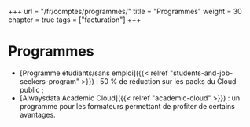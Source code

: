 +++
url = "/fr/comptes/programmes/"
title = "Programmes"
weight = 30
chapter = true
tags = ["facturation"]
+++

# Programmes

- [Programme étudiants/sans emploi]({{< relref "students-and-job-seekers-program" >}}) : 50 % de réduction sur les packs du Cloud public ;
- [Alwaysdata Academic Cloud]({{< relref "academic-cloud" >}}) : un programme pour les formateurs permettant de profiter de certains avantages.
